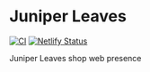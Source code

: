 # Juniper Leaves

[![CI](https://github.com/cascadiacollections/juniperleaves/actions/workflows/main.yml/badge.svg)](https://github.com/cascadiacollections/juniperleaves/actions/workflows/main.yml)
[![Netlify Status](https://api.netlify.com/api/v1/badges/e9d4fdb0-2136-44bd-8cae-a9fa175fcad6/deploy-status)](https://app.netlify.com/sites/juniperleaves/deploys)

Juniper Leaves shop web presence

